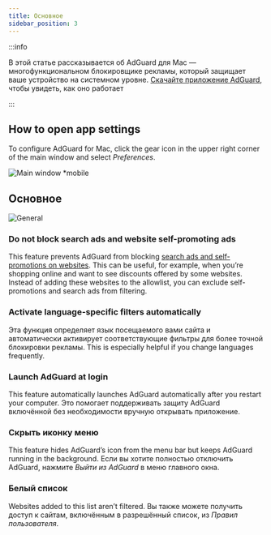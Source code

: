 ```yaml
---
title: Основное
sidebar_position: 3
---
```


:::info

В этой статье рассказывается об AdGuard для Mac — многофункциональном блокировщике рекламы, который защищает ваше устройство на системном уровне. [Скачайте приложение AdGuard](https://agrd.io/download-kb-adblock), чтобы увидеть, как оно работает

:::

## How to open app settings

To configure AdGuard for Mac, click the gear icon in the upper right corner of the main window and select _Preferences_.

![Main window \*mobile](https://cdn.adtidy.org/content/kb/ad_blocker/mac/main.png)

## Основное

![General](https://cdn.adtidy.org/content/kb/ad_blocker/mac/general.png)

### Do not block search ads and website self-promoting ads

This feature prevents AdGuard from blocking [search ads and self-promotions on websites](/general/ad-filtering/search-ads). This can be useful, for example, when you’re shopping online and want to see discounts offered by some websites. Instead of adding these websites to the allowlist, you can exclude self-promotions and search ads from filtering.

### Activate language-specific filters automatically

Эта функция определяет язык посещаемого вами сайта и автоматически активирует соответствующие фильтры для более точной блокировки рекламы. This is especially helpful if you change languages frequently.

### Launch AdGuard at login

This feature automatically launches AdGuard automatically after you restart your computer. Это помогает поддерживать защиту AdGuard включённой без необходимости вручную открывать приложение.

### Скрыть иконку меню

This feature hides AdGuard’s icon from the menu bar but keeps AdGuard running in the background. Если вы хотите полностью отключить AdGuard, нажмите _Выйти из AdGuard_ в меню главного окна.

### Белый список

Websites added to this list aren’t filtered. Вы также можете получить доступ к сайтам, включённым в разрешённый список, из _Правил пользователя_.

